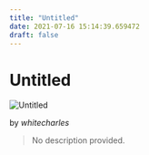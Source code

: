```yaml
---
title: "Untitled"
date: 2021-07-16 15:14:39.659472
draft: false
---
```


# Untitled

![Untitled](../images/72ed4547-e672-11eb-913a-60f262b60b65.png)

by *whitecharles*



> No description provided.